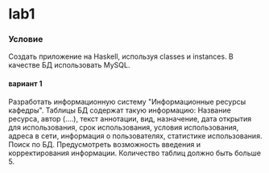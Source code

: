 # lab1
### Условие 
Создать приложение на Haskell, используя classes и instances. В качестве БД использовать MySQL.
#### вариант 1
Разработать информационную систему "Информационные ресурсы кафедры". Таблицы БД содержат такую информацию: Название ресурса, автор (....), текст аннотации, вид, назначение, дата открытия для использования, срок использования, условия использования, адреса в сети, информация о пользователях, статистике использования. Поиск по БД. Предусмотреть возможность введения и корректирования информации. Количество таблиц должно быть больше 5.


